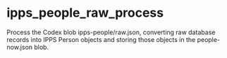 # ipps_people_raw_process
Process the Codex blob ipps-people/raw.json, converting raw database records into IPPS Person objects and storing those objects in the people-now.json blob.